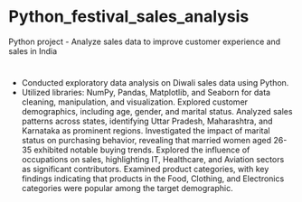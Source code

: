 # Python_festival_sales_analysis
Python project - Analyze sales data to improve customer experience and sales in India
#
* Conducted exploratory data analysis on Diwali sales data using Python.
* Utilized libraries: NumPy, Pandas, Matplotlib, and Seaborn for data cleaning, manipulation, and visualization.
Explored customer demographics, including age, gender, and marital status.
Analyzed sales patterns across states, identifying Uttar Pradesh, Maharashtra, and Karnataka as prominent regions.
Investigated the impact of marital status on purchasing behavior, revealing that married women aged 26-35 exhibited notable buying trends.
Explored the influence of occupations on sales, highlighting IT, Healthcare, and Aviation sectors as significant contributors.
Examined product categories, with key findings indicating that products in the Food, Clothing, and Electronics categories were popular among the target demographic.

